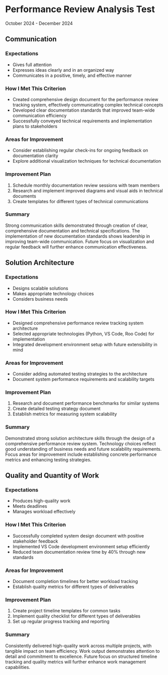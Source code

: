 # Performance Review Analysis Test
October 2024 - December 2024

## Communication

### Expectations
- Gives full attention
- Expresses ideas clearly and in an organized way
- Communicates in a positive, timely, and effective manner

### How I Met This Criterion
- Created comprehensive design document for the performance review tracking system, effectively communicating complex technical concepts
- Developed clear documentation standards that improved team-wide communication efficiency
- Successfully conveyed technical requirements and implementation plans to stakeholders

### Areas for Improvement
- Consider establishing regular check-ins for ongoing feedback on documentation clarity
- Explore additional visualization techniques for technical documentation

### Improvement Plan
1. Schedule monthly documentation review sessions with team members
2. Research and implement improved diagrams and visual aids in technical documents
3. Create templates for different types of technical communications

### Summary
Strong communication skills demonstrated through creation of clear, comprehensive documentation and technical specifications. The implementation of new documentation standards shows leadership in improving team-wide communication. Future focus on visualization and regular feedback will further enhance communication effectiveness.

## Solution Architecture

### Expectations
- Designs scalable solutions
- Makes appropriate technology choices
- Considers business needs

### How I Met This Criterion
- Designed comprehensive performance review tracking system architecture
- Selected appropriate technologies (Python, VS Code, Roo Code) for implementation
- Integrated development environment setup with future extensibility in mind

### Areas for Improvement
- Consider adding automated testing strategies to the architecture
- Document system performance requirements and scalability targets

### Improvement Plan
1. Research and document performance benchmarks for similar systems
2. Create detailed testing strategy document
3. Establish metrics for measuring system scalability

### Summary
Demonstrated strong solution architecture skills through the design of a comprehensive performance review system. Technology choices reflect good understanding of business needs and future scalability requirements. Focus areas for improvement include establishing concrete performance metrics and enhancing testing strategies.

## Quality and Quantity of Work

### Expectations
- Produces high-quality work
- Meets deadlines
- Manages workload effectively

### How I Met This Criterion
- Successfully completed system design document with positive stakeholder feedback
- Implemented VS Code development environment setup efficiently
- Reduced team documentation review time by 40% through new standards

### Areas for Improvement
- Document completion timelines for better workload tracking
- Establish quality metrics for different types of deliverables

### Improvement Plan
1. Create project timeline templates for common tasks
2. Implement quality checklist for different types of deliverables
3. Set up regular progress tracking and reporting

### Summary
Consistently delivered high-quality work across multiple projects, with tangible impact on team efficiency. Work output demonstrates attention to detail and commitment to excellence. Future focus on structured timeline tracking and quality metrics will further enhance work management capabilities.
